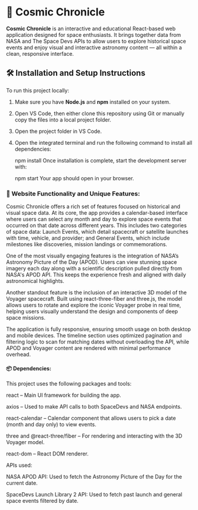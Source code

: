 # 🌌 Cosmic Chronicle

**Cosmic Chronicle** is an interactive and educational React-based web application designed for space enthusiasts. It brings together data from NASA and The Space Devs APIs to allow users to explore historical space events and enjoy visual and interactive astronomy content — all within a clean, responsive interface.


## 🛠 Installation and Setup Instructions

To run this project locally:

1. Make sure you have **Node.js** and **npm** installed on your system.

2. Open VS Code, then either clone this repository using Git or manually copy the files into a local project folder.

3. Open the project folder in VS Code.

4. Open the integrated terminal and run the following command to install all dependencies:

   npm install
Once installation is complete, start the development server with:

   npm start
Your app should open in your browser.

### 🌟 Website Functionality and Unique Features:

Cosmic Chronicle offers a rich set of features focused on historical and visual space data. At its core, the app provides a calendar-based interface where users can select any month and day to explore space events that occurred on that date across different years. This includes two categories of space data: Launch Events, which detail spacecraft or satellite launches with time, vehicle, and provider; and General Events, which include milestones like discoveries, mission landings or commemorations.

One of the most visually engaging features is the integration of NASA’s Astronomy Picture of the Day (APOD). Users can view stunning space imagery each day along with a scientific description pulled directly from NASA's APOD API. This keeps the experience fresh and aligned with daily astronomical highlights.

Another standout feature is the inclusion of an interactive 3D model of the Voyager spacecraft. Built using react-three-fiber and three.js, the model allows users to rotate and explore the iconic Voyager probe in real time, helping users visually understand the design and components of deep space missions.

The application is fully responsive, ensuring smooth usage on both desktop and mobile devices. The timeline section uses optimized pagination and filtering logic to scan for matching dates without overloading the API, while APOD and Voyager content are rendered with minimal performance overhead.

#### 📦 Dependencies:

This project uses the following packages and tools:

react – Main UI framework for building the app.

axios – Used to make API calls to both SpaceDevs and NASA endpoints.

react-calendar – Calendar component that allows users to pick a date (month and day only) to view events.

three and @react-three/fiber – For rendering and interacting with the 3D Voyager model.

react-dom – React DOM renderer.

APIs used:

NASA APOD API: Used to fetch the Astronomy Picture of the Day for the current date.

SpaceDevs Launch Library 2 API: Used to fetch past launch and general space events filtered by date.

